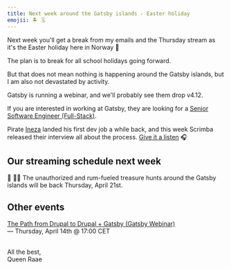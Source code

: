 ```yaml
---
title: Next week around the Gatsby islands - Easter holiday
emojii: 🏝 🗓
---
```


Next week you'll get a break from my emails and the Thursday stream as it's the Easter holiday here in Norway 🐣

The plan is to break for all school holidays going forward.

But that does not mean nothing is happening around the Gatsby islands, but I am also not devastated by activity.

Gatsby is running a webinar, and we'll probably see them drop v4.12.

If you are interested in working at Gatsby, they are looking for a [Senior Software Engineer (Full-Stack)](https://www.gatsbyjs.com/careers/).

Pirate [Ineza](https://twitter.com/inezabonte) landed his first dev job a while back, and this week Scrimba released their interview all about the process. [Give it a listen](https://twitter.com/inezabonte/status/1512076196644737034?s=20&t=LIypA9gn8tgWZVWFk_cc2g) 🎧

## Our streaming schedule next week

🔴 🏴‍☠️ The unauthorized and rum-fueled treasure hunts around the Gatsby islands will be back Thursday, April 21st.

## Other events

[The Path from Drupal to Drupal + Gatsby (Gatsby Webinar)](https://www.gatsbyjs.com/resources/webinars/path-to-headless-drupal/)  
— Thursday, April 14th @ 17:00 CET

&nbsp;  
All the best,  
Queen Raae

